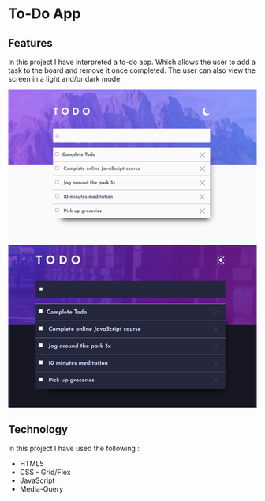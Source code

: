 # To-Do App

## Features
In this project I have interpreted a to-do app. Which allows the user to add a task to the board and remove it once completed. The user can also view the screen in a light and/or dark mode.

![](https://github.com/gira1992/to-do-app/blob/main/light-mode.png)
![](https://github.com/gira1992/to-do-app/blob/main/dark-mode.png)

## Technology 
In this project I have used the following : 
+  HTML5
+  CSS - Grid/Flex
+  JavaScript
+  Media-Query
